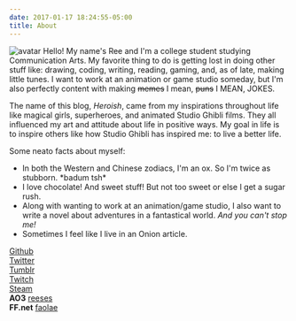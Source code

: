```yaml
---
date: 2017-01-17 18:24:55-05:00
title: About
---
```


<img src="/img/dafuq%20square.png" alt="avatar" class="avatar" /> Hello! My name's Ree and I'm a college student studying Communication Arts. My favorite thing to do is getting lost in doing other stuff like: drawing, coding, writing, reading, gaming, and, as of late, making little tunes. I want to work at an animation or game studio someday, but I'm also perfectly content with making <del>memes</del> I mean, <del>puns</del> I MEAN, JOKES.

The name of this blog, *Heroish*, came from my inspirations throughout life like magical girls, superheroes, and animated Studio Ghibli films. They all influenced my art and attitude about life in positive ways. My goal in life is to inspire others like how Studio Ghibli has inspired me: to live a better life.

Some neato facts about myself:

- In both the Western and Chinese zodiacs, I'm an ox. So I'm twice as stubborn. \*badum tsh\*
- I love chocolate! And sweet stuff! But not too sweet or else I get a sugar rush.
- Along with wanting to work at an animation/game studio, I also want to write a novel  about adventures in a fantastical world. *And you can't stop me!*
- Sometimes I feel like I live in an Onion article.

<i class="fa fa-github-alt" aria-hidden="true"></i> [Github](https://github.com/heroish)  
<i class="fa fa-twitter" aria-hidden="true"></i> [Twitter](https://twitter.com/reeses_kk)  
<i class="fa fa-tumblr" aria-hidden="true"></i> [Tumblr](http://faolae.tumblr.com/)  
<i class="fa fa-twitch" aria-hidden="true"></i> [Twitch](https://www.twitch.tv/faolae)  
<i class="fa fa-steam" aria-hidden="true"></i> [Steam](http://steamcommunity.com/profiles/76561198069396785)  
**AO3** [reeses](http://archiveofourown.org/users/reeses)  
**FF.net** [faolae](https://www.fanfiction.net/~faolae)
